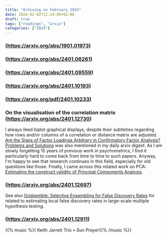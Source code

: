 ```yaml
---
title: "ArXiving on February 2024"
date: 2024-02-02T12:24:09+02:00
draft: true
tags: ["readings", "arxiv"]
categories: ["2024"]
---
```


### (https://arxiv.org/abs/1901.01973)

### (https://arxiv.org/abs/2401.06261)

### (https://arxiv.org/abs/2401.09559)

### (https://arxiv.org/abs/2401.10193)

### (https://arxiv.org/pdf/2401.10233)

### On the visualisation of the correlation matrix (https://arxiv.org/abs/2401.12730)

I always liked biplot graphical displays, despite their subtleties regarding how rows and/or columns of a correlation or distance matrix are adjusted.
[Are the Signs of Factor Loadings Arbitrary in Confirmatory Factor Analysis? Problems and Solutions](https://arxiv.org/abs/2401.12937) was also mentioned in my daily arxiv digest. As I am slowly forgetting 15 years of previous work in psychometrics, I find it particularly hard to come back from time to time to such papers. Anyway, I'm happy to see that research continues in this field, especially for old questions like those. Finally, I came across this related work on PCA: [Estimating the construct validity of Principal Components Analysis](https://arxiv.org/abs/2401.12905).

### (https://arxiv.org/abs/2401.12697)

See also [Gridsemble: Selective Ensembling for False Discovery Rates](https://arxiv.org/abs/2401.12865) for related to estimating local false discovery rates in large-scale multiple hypothesis testing.

### (https://arxiv.org/abs/2401.12911)

{{% music %}} Keith Jarrett Trio • _Sun Prayer_{{% /music %}}

